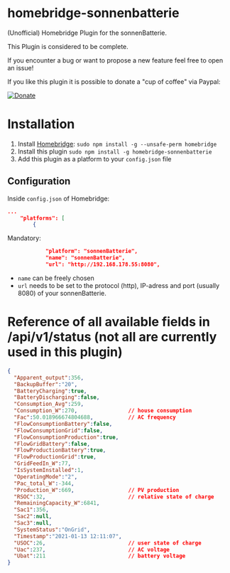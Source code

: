 
# homebridge-sonnenbatterie

(Unofficial) Homebridge Plugin for the sonnenBatterie.

This Plugin is considered to be complete.

If you encounter a bug or want to propose a new feature feel free to open an issue!

If you like this plugin it is possible to donate a "cup of coffee" via Paypal:

[![Donate](https://img.shields.io/badge/Donate-PayPal-green.svg)](https://www.paypal.me/npluseins)

# Installation

1. Install [Homebridge](https://github.com/nfarina/homebridge): `sudo npm install -g --unsafe-perm homebridge`
2. Install this plugin `sudo npm install -g homebridge-sonnenbatterie`
3. Add this plugin as a platform to your `config.json` file

## Configuration

Inside `config.json` of Homebridge:

```json
...
    "platforms": [
        {
```

Mandatory:

```json
            "platform": "sonnenBatterie",
            "name": "sonnenBatterie",
            "url": "http://192.168.178.55:8080",
```

* `name` can be freely chosen
* `url` needs to be set to the protocol (http), IP-adress and port (usually 8080) of your sonnenBatterie.

# Reference of all available fields in /api/v1/status (not all are currently used in this plugin)

```json
{
  "Apparent_output":356,
  "BackupBuffer":"20",
  "BatteryCharging":true,
  "BatteryDischarging":false,
  "Consumption_Avg":259,
  "Consumption_W":270,                // house consumption
  "Fac":50.018966674804688,           // AC frequency
  "FlowConsumptionBattery":false,
  "FlowConsumptionGrid":false,
  "FlowConsumptionProduction":true,
  "FlowGridBattery":false,
  "FlowProductionBattery":true,
  "FlowProductionGrid":true,
  "GridFeedIn_W":77,
  "IsSystemInstalled":1,
  "OperatingMode":"2",
  "Pac_total_W":-344,
  "Production_W":669,                 // PV production
  "RSOC":32,                          // relative state of charge
  "RemainingCapacity_W":6841,
  "Sac1":356,
  "Sac2":null,
  "Sac3":null,
  "SystemStatus":"OnGrid",
  "Timestamp":"2021-01-13 12:11:07",
  "USOC":26,                          // user state of charge
  "Uac":237,                          // AC voltage
  "Ubat":211                          // battery voltage
}
```
